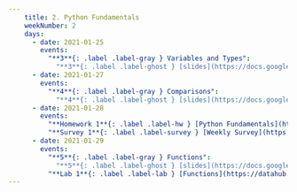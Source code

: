 ```yaml
---
    title: 2. Python Fundamentals
    weekNumber: 2
    days:
      - date: 2021-01-25
        events:
          "**3**{: .label .label-gray } Variables and Types":
            "**3**{: .label .label-ghost } [slides](https://docs.google.com/presentation/d/1CLTb64qMuVUOiYZH6Il_qVJPQq3dc1llJimauBfgD_s/edit?usp=sharing) • [code](https://datahub.berkeley.edu/hub/user-redirect/git-sync?repo=https://github.com/surajrampure/data-94-sp21&subPath=lecture/lec03/lec03.ipynb) • [code HTML](resources/assets/lecture/lec03/lec03.html) • [QC](https://edstem.org/us/courses/3251/lessons/7743/slides/37528) • readings: [CIT 3.2](https://www.inferentialthinking.com/chapters/03/2/Names.html), [4.2](https://www.inferentialthinking.com/chapters/04/2/Strings.html); [SPR 7](https://cs.stanford.edu/people/nick/py/python-var.html)"
      - date: 2021-01-27
        events:
          "**4**{: .label .label-gray } Comparisons":
            "**4**{: .label .label-ghost } [slides](https://docs.google.com/presentation/d/1NsbDVHIq6Tdc8GM38pmnKLkXLcwFgsnXCai2Y9mgzas/edit#slide=id.p) • [code](https://datahub.berkeley.edu/hub/user-redirect/git-sync?repo=https://github.com/surajrampure/data-94-sp21&subPath=lecture/lec04/lec04.ipynb) • [code HTML](resources/assets/lecture/lec04/lec04.html) • [QC](https://edstem.org/us/courses/3251/lessons/7749/slides/37552) • readings: [CIT 4.3](https://www.inferentialthinking.com/chapters/04/3/Comparison.html)"
      - date: 2021-01-28
        events:
          "**Homework 1**{: .label .label-hw } [Python Fundamentals](https://datahub.berkeley.edu/hub/user-redirect/git-sync?repo=https://github.com/surajrampure/data-94-sp21&subPath=hw/hw01/hw01.ipynb) **(due Feb. 3)**":
          "**Survey 1**{: .label .label-survey } [Weekly Survey](https://docs.google.com/forms/d/e/1FAIpQLSeac_lj2dE2VPuJ4ierVd0d_0Kv1TJk6BQo8iivrqVqGjJ3ug/viewform) **(due Feb. 3)**":
      - date: 2021-01-29
        events:
          "**5**{: .label .label-gray } Functions":
            "**5**{: .label .label-ghost } [slides](https://docs.google.com/presentation/d/1Qsu838yy1yYa7axpAW8mo0Of4WgSspl6fOQJnbIs4II/edit#slide=id.p) • [code](https://datahub.berkeley.edu/hub/user-redirect/git-sync?repo=https://github.com/surajrampure/data-94-sp21&subPath=lecture/lec05/lec05.ipynb) • [code HTML](resources/assets/lecture/lec05/lec05.html) • [QC](https://edstem.org/us/courses/3251/lessons/7816/slides/38013) • readings: [CIT 8.0](https://www.inferentialthinking.com/chapters/08/Functions_and_Tables.html), [SPR 9](https://cs.stanford.edu/people/nick/py/python-function.html)"
          "**Lab 1**{: .label .label-lab } [Functions](https://datahub.berkeley.edu/hub/user-redirect/git-sync?repo=https://github.com/surajrampure/data-94-sp21&subPath=lab/lab01/lab01.ipynb)":
---
```

